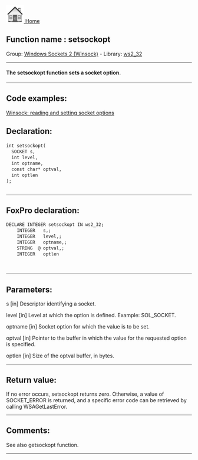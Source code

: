 [<img src="../../images/home.png"> Home ](https://github.com/VFPX/Win32API)  

## Function name : setsockopt
Group: [Windows Sockets 2 (Winsock)](../../functions_group.md#Windows_Sockets_2_(Winsock))  -  Library: [ws2_32](../../Libraries.md#ws2_32)  
***  


#### The setsockopt function sets a socket option.
***  


## Code examples:
[Winsock: reading and setting socket options](../../samples/sample_232.md)  

## Declaration:
```foxpro  
int setsockopt(
  SOCKET s,
  int level,
  int optname,
  const char* optval,
  int optlen
);
  
```  
***  


## FoxPro declaration:
```foxpro  
DECLARE INTEGER setsockopt IN ws2_32;
	INTEGER   s,;
	INTEGER   level,;
	INTEGER   optname,;
	STRING  @ optval,;
	INTEGER   optlen

  
```  
***  


## Parameters:
s 
[in] Descriptor identifying a socket. 

level 
[in] Level at which the option is defined. Example: SOL_SOCKET. 

optname 
[in] Socket option for which the value is to be set.

optval 
[in] Pointer to the buffer in which the value for the requested option is specified. 

optlen 
[in] Size of the optval buffer, in bytes. 
  
***  


## Return value:
If no error occurs, setsockopt returns zero. Otherwise, a value of SOCKET_ERROR is returned, and a specific error code can be retrieved by calling WSAGetLastError.  
***  


## Comments:
See also getsockopt function.  
  
***  

